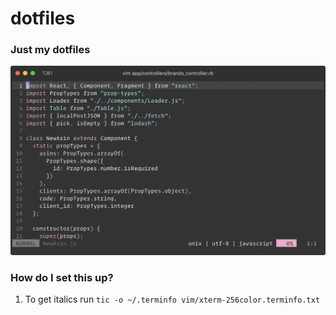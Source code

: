 # dotfiles

### Just my dotfiles

![Alt text](/screenshot.png?raw=true "A nice screenshot")

### How do I set this up?
1. To get italics run `tic -o ~/.terminfo vim/xterm-256color.terminfo.txt`
